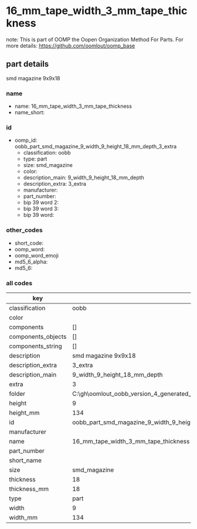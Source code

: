 # 16_mm_tape_width_3_mm_tape_thickness  

note: This is part of OOMP the Oopen Organization Method For Parts. For more details: https://github.com/oomlout/oomp_base

##  part details



smd magazine 9x9x18

### name
* name: 16_mm_tape_width_3_mm_tape_thickness
* name_short: 
### id
* oomp_id: oobb_part_smd_magazine_9_width_9_height_18_mm_depth_3_extra
  * classification: oobb
  * type: part
  * size: smd_magazine
  * color: 
  * description_main: 9_width_9_height_18_mm_depth
  * description_extra: 3_extra
  * manufacturer: 
  * part_number: 
  * bip 39 word 2: 
  * bip 39 word 3: 
  * bip 39 word: 

### other_codes
* short_code: 
* oomp_word: 
* oomp_word_emoji 
* md5_6_alpha: 
* md5_6: 









### all codes 
| key | value |  
| --- | --- |  
| classification | oobb |  
| color |  |  
| components | [] |  
| components_objects | [] |  
| components_string | [] |  
| description | smd magazine 9x9x18 |  
| description_extra | 3_extra |  
| description_main | 9_width_9_height_18_mm_depth |  
| extra | 3 |  
| folder | C:\gh\oomlout_oobb_version_4_generated_parts\things\oobb_part_smd_magazine_9_width_9_height_18_mm_depth_3_extra |  
| height | 9 |  
| height_mm | 134 |  
| id | oobb_part_smd_magazine_9_width_9_height_18_mm_depth_3_extra |  
| manufacturer |  |  
| name | 16_mm_tape_width_3_mm_tape_thickness |  
| part_number |  |  
| short_name |  |  
| size | smd_magazine |  
| thickness | 18 |  
| thickness_mm | 18 |  
| type | part |  
| width | 9 |  
| width_mm | 134 |  
